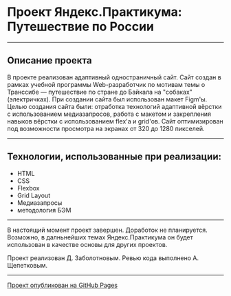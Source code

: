 # Проект Яндекс.Практикума: Путешествие по России

---

## Описание проекта

В проекте реализован адаптивный одностраничный сайт. Сайт создан в рамках учебной программы Web-разработчик по мотивам темы о Транссибе — путешествие по стране до Байкала на "собаках" (электричках). При создании сайта был использован макет Figm'ы. Целью создания сайта были: отработка технологий адаптивной вёрстки с использованием медиазапросов, работа с макетом и закрепления навыков вёрстки с использованием flex'а и grid'ов. Сайт оптимизирован под возможности просмотра на экранах от 320 до 1280 пикселей.

---

## Технологии, использованные при реализации:

* HTML
* CSS
* Flexbox
* Grid Layout
* Медиазапросы
* методология БЭМ

---

В настоящий момент проект завершен. Доработок не планируется. Возможно, в далньнейших темах Яндекс.Практикума он будет использован в качестве основы для других проектов.

Проект реализован Д. Заболотновым. Ревью кода выполнено А. Щепетковым.

---

[Проект опубликован на GitHub Pages](https://borrissytsch.github.io/russian-travel/ "Путешествие по России")

